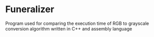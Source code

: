 # Funeralizer
Program used for comparing the execution time of RGB to grayscale conversion algorithm written in C++ and assembly language
